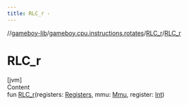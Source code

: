 ```yaml
---
title: RLC_r -
---
```

//[gameboy-lib](../../index.md)/[gameboy.cpu.instructions.rotates](../index.md)/[RLC_r](index.md)/[RLC_r](-r-l-c_r.md)



# RLC_r  
[jvm]  
Content  
fun [RLC_r](-r-l-c_r.md)(registers: [Registers](../../gameboy.cpu/-registers/index.md), mmu: [Mmu](../../gameboy.memory/-mmu/index.md), register: [Int](https://kotlinlang.org/api/latest/jvm/stdlib/kotlin/-int/index.html))  



